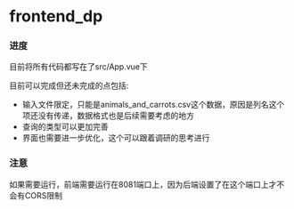 # frontend_dp

### 进度

目前将所有代码都写在了src/App.vue下

目前可以完成但还未完成的点包括:

+ 输入文件限定，只能是animals_and_carrots.csv这个数据，原因是列名这个项还没有传递，数据格式也是后续需要考虑的地方
+ 查询的类型可以更加完善
+ 界面也需要进一步优化，这个可以跟着调研的思考进行

### 注意

如果需要运行，前端需要运行在8081端口上，因为后端设置了在这个端口上才不会有CORS限制
